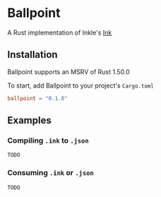 # Ballpoint

A Rust implementation of Inkle's [Ink][ink]

## Installation

Ballpoint supports an MSRV of Rust 1.50.0

To start, add Ballpoint to your project's `Cargo.toml`
```toml
ballpoint = "0.1.0"
```

## Examples

### Compiling `.ink` to `.json`

```
TODO
```

### Consuming `.ink` or `.json`

```
TODO
```

[ink]: https://www.inklestudios.com/ink/
